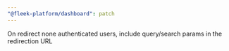 ```yaml
---
"@fleek-platform/dashboard": patch
---
```


On redirect none authenticated users, include query/search params in the redirection URL
